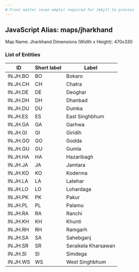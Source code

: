 ```yaml
---
# Front matter (even empty) required for Jekyll to process
---
```


## JavaScript Alias: maps/jharkhand

Map Name: Jharkhand
Dimensions (Width x Height): 470x330






### List of Entities

ID | Short label | Label
---|---|---|
IN.JH.BO|BO|Bokaro
IN.JH.CH|CH|Chatra
IN.JH.DE|DE|Deoghar
IN.JH.DH|DH|Dhanbad
IN.JH.DU|DU|Dumka
IN.JH.ES|ES|East Singhbhum
IN.JH.GA|GA|Garhwa
IN.JH.GI|GI|Giridih
IN.JH.GO|GO|Godda
IN.JH.GU|GU|Gumla
IN.JH.HA|HA|Hazaribagh
IN.JH.JA|JA|Jamtara
IN.JH.KO|KO|Koderma
IN.JH.LA|LA|Latehar
IN.JH.LO|LO|Lohardaga
IN.JH.PK|PK|Pakur
IN.JH.PL|PL|Palamu
IN.JH.RA|RA|Ranchi
IN.JH.KH|KH|Khunti
IN.JH.RH|RH|Ramgarh
IN.JH.SA|SA|Sahebganj
IN.JH.SR|SR|Seraikela Kharsawan
IN.JH.SI|SI|Simdega
IN.JH.WS|WS|West Singhbhum